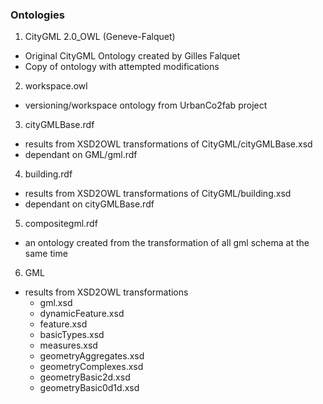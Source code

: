 ### Ontologies

1. CityGML 2.0_OWL (Geneve-Falquet)
  - Original CityGML Ontology created by Gilles Falquet
  - Copy of ontology with attempted modifications
2. workspace.owl
  - versioning/workspace ontology from UrbanCo2fab project
3. cityGMLBase.rdf
  - results from XSD2OWL transformations of CityGML/cityGMLBase.xsd
  - dependant on GML/gml.rdf
4. building.rdf
  - results from XSD2OWL transformations of CityGML/building.xsd
  - dependant on cityGMLBase.rdf
5. compositegml.rdf
  - an ontology created from the transformation of all gml schema at the same time 
6. GML
  - results from XSD2OWL transformations
    - gml.xsd
    - dynamicFeature.xsd
    - feature.xsd
    - basicTypes.xsd
    - measures.xsd
    - geometryAggregates.xsd
    - geometryComplexes.xsd
    - geometryBasic2d.xsd
    - geometryBasic0d1d.xsd